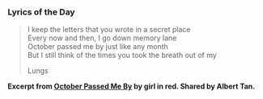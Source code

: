 ### Lyrics of the Day

> I keep the letters that you wrote in a secret place  
> Every now and then, I go down memory lane  
> October passed me by just like any month  
> But I still think of the times you took the breath out of my  
> 
> Lungs

**Excerpt from [October Passed Me By](https://genius.com/Girl-in-red-october-passed-me-by-lyrics) by girl in red. Shared by Albert Tan.**